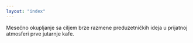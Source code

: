 ```yaml
---
layout: "index"
---
```

Mesečno okupljanje sa ciljem brze razmene preduzetničkih ideja u prijatnoj atmosferi prve jutarnje kafe.